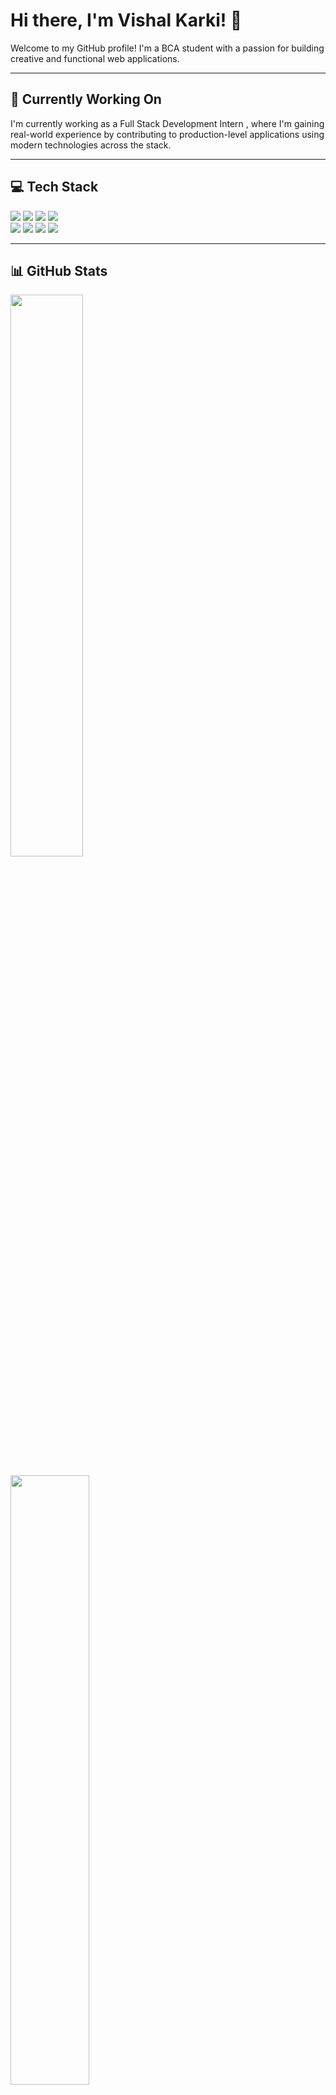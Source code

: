 # Hi there, I'm Vishal Karki! 👋

Welcome to my GitHub profile! I'm a BCA student with a passion for building creative and functional web applications.

---

## 🚧 Currently Working On

I'm currently working as a Full Stack Development Intern , where I'm gaining real-world experience by contributing to production-level applications using modern technologies across the stack.

---

## 💻 Tech Stack

<div align="">

  <img src="https://img.shields.io/badge/-JavaScript-black?style=for-the-badge&logo=javascript" />
  <img src="https://img.shields.io/badge/-TypeScript-3178C6?style=for-the-badge&logo=typescript&logoColor=white" />
  <img src="https://img.shields.io/badge/-Next.js-black?style=for-the-badge&logo=next.js" />
  <img src="https://img.shields.io/badge/-React-61DAFB?style=for-the-badge&logo=react&logoColor=black" />
  <br/>
  <img src="https://img.shields.io/badge/-Firebase-FFCA28?style=for-the-badge&logo=firebase&logoColor=black" />
  <img src="https://img.shields.io/badge/-MongoDB-47A248?style=for-the-badge&logo=mongodb&logoColor=white" />
 <img src="https://img.shields.io/badge/-Tailwind_CSS-38B2AC?style=for-the-badge&logo=tailwind-css&logoColor=white" />
   <img src="https://img.shields.io/badge/-HTML5-E34F26?style=for-the-badge&logo=html5&logoColor=white" />

</div>

---

## 📊 GitHub Stats

<div align="">
  <img src="https://github-readme-streak-stats.herokuapp.com/?user=Vishalkarki001&theme=tokyonight" width="48%" />
  <br/>
  <br/>
  <img src="https://github-readme-stats.vercel.app/api/top-langs/?username=Vishalkarki001&layout=compact&theme=tokyonight" width="50%" />

</div>

---

## 🔗 Connect with Me

<div align="">
  <a href="https://www.instagram.com/_vishal_karki/" target="_blank">
    <img src="https://img.shields.io/badge/Instagram-E4405F?style=for-the-badge&logo=instagram&logoColor=white" alt="Instagram">
  </a>
  <a href="https://www.linkedin.com/in/vishal-karki-3393b22b3/" target="_blank">
    <img src="https://img.shields.io/badge/LinkedIn-0077B5?style=for-the-badge&logo=linkedin&logoColor=white" alt="LinkedIn">
  </a>
  <a href="https://x.com/VishalKarki001" target="_blank">
    <img src="https://img.shields.io/badge/X-000000?style=for-the-badge&logo=twitter&logoColor=white" alt="X (Twitter)">
  </a>
</div>
